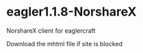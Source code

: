 # eagler1.1.8-NorshareX
NorshareX client for eaglercraft


Download the mhtml file if site is blocked
